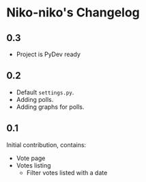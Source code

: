 Niko-niko's Changelog
=====================

0.3
---

 * Project is PyDev ready

0.2
---

 * Default `settings.py`.
 * Adding polls.
 * Adding graphs for polls.

0.1
---

Initial contribution, contains:

 * Vote page
 * Votes listing
     * Filter votes listed with a date

